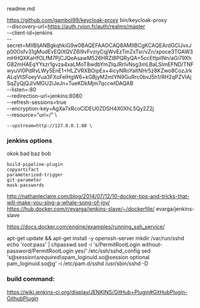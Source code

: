readme.md

https://github.com/gambol99/keycloak-proxy
bin/keycloak-proxy \
    --discovery-url=https://auth.rvion.fr/auth/realms/master \
    --client-id=jenkins \
    --secret=MIIBIjANBgkqhkiG9w0BAQEFAAOCAQ8AMIIBCgKCAQEArdGClJvxJp00Osfv31gMudEvEQlXQVZ6l9vFvziyCqjWvEzTmZxTsr/vZn/xpoce3TGAW3mHHQXKaHfOLfM7PjCJQeAsawM526HRZI8PQRyQA+5ccEttpiINn/aGi79XhG82mHAEqYYszr1gvza4xaLMoT8wdbYmZIqJRrIvNsg3mLBaLSImEFND/TNFwyuVl0PdRvLWy5EnE1+HLZVRXBOipEx+4icyNRoYaltNHr5z8KZwo8CozJrkALqVtSFoeyVua3FXoFelHgW6+kGBjyM2mlYN9GuRrc0bvJ5h1/RH2qPZVIAjSqZyQjQJ/vMGU2lJeJn+TueKDkMjm7qccwIDAQAB \
    --listen=:80 \
    --redirection-url=jenkins:8080 \
    --refresh-sessions=true \
    --encryption-key=AgXa7xRcoClDEU0ZDSH4X0XhL5Qy2Z2j \
    --resource="uri=/" \

    --upstream=http://127.0.0.1:80 \


### jenkins options


okok
bad
baz
bob
```
build-pipeline-plugin
copyartifact
parameterized-trigger
git-parameter
mask-passwords
```

http://nathanleclaire.com/blog/2014/07/12/10-docker-tips-and-tricks-that-will-make-you-sing-a-whale-song-of-joy/
https://hub.docker.com/r/evarga/jenkins-slave/~/dockerfile/
evarga/jenkins-slave

https://docs.docker.com/engine/examples/running_ssh_service/

apt-get update && apt-get install -y openssh-server
mkdir /var/run/sshd
echo 'root:pass' | chpasswd
sed -i 's/PermitRootLogin without-password/PermitRootLogin yes/' /etc/ssh/sshd_config
sed 's@session\s*required\s*pam_loginuid.so@session optional pam_loginuid.so@g' -i /etc/pam.d/sshd
/usr/sbin/sshd -D
### build command:

https://wiki.jenkins-ci.org/display/JENKINS/GitHub+Plugin#GitHubPlugin-GithubPlugin
